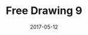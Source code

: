 ---
title: Free Drawing 9
date: '2017-05-12'
thumb_image: images/mar-2yo/free-drawing9.jpg
thumb_image_alt: Free Drawing 9
image: images/mar-2yo/free-drawing9.jpg
image_alt: Free Drawing 9
template: project
---	
